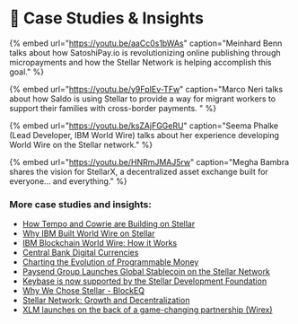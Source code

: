 # 📜 Case Studies & Insights

{% embed url="https://youtu.be/aaCc0s1bWAs" caption="Meinhard Benn talks about how SatoshiPay.io is revolutionizing online publishing through micropayments and how the Stellar Network is helping accomplish this goal." %}

{% embed url="https://youtu.be/y9FpIEv-TFw" caption="Marco Neri talks about how Saldo is using Stellar to provide a way for migrant workers to support their families with cross-border payments. " %}

{% embed url="https://youtu.be/ksZAjFGGeRU" caption="Seema Phalke \(Lead Developer, IBM World Wire\) talks about her experience developing World Wire on the Stellar network." %}

{% embed url="https://youtu.be/HNRmJMAJ5rw" caption="Megha Bambra shares the vision for StellarX, a decentralized asset exchange built for everyone... and everything." %}

### More case studies and insights: 

* [How Tempo and Cowrie are Building on Stellar](https://stellar-org.webflow.io/case-studies/how-tempo-and-cowrie-are-building-on-stellar)
* [Why IBM Built World Wire on Stellar](https://youtu.be/GtQY8Jfa4NA)
* [IBM Blockchain World Wire: How it Works](https://youtu.be/fXgwpfvDm5E)
* [Central Bank Digital Currencies](http://thinktank.omfif.org/ibm)
* [Charting the Evolution of Programmable Money](https://www.ibm.com/thought-leadership/institute-business-value/report/programmoneyevo)
* [Paysend Group Launches Global Stablecoin on the Stellar Network](https://pressroom.journolink.com/paysend/release/paysend_group_launches_global_stablecoin_on_the_stellar_network_5007?)
* [Keybase is now supported by the Stellar Development Foundation](https://keybase.io/blog/keybase-stellar)
* [Why We Chose Stellar - BlockEQ](https://medium.com/@blockeq/why-we-chose-stellar-e5b9966c63b7)
* [Stellar Network: Growth and Decentralization](https://medium.com/@SatoshiPay/stellar-network-growth-and-decentralisation-e99c52ade798)
* [XLM launches on the back of a game-changing partnership \(Wirex\)](https://wirexapp.com/blog/post/xlm-launches-on-the-back-of-a-game-changing-partnership-0150)

